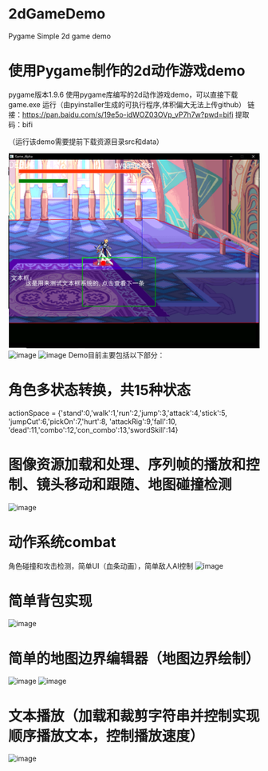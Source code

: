 # 2dGameDemo
Pygame Simple 2d game demo

# 使用Pygame制作的2d动作游戏demo
pygame版本1.9.6
使用pygame库编写的2d动作游戏demo，可以直接下载game.exe 运行（由pyinstaller生成的可执行程序,体积偏大无法上传github）
链接：https://pan.baidu.com/s/19e5o-idWOZ03OVp_vP7h7w?pwd=bifi 
提取码：bifi 

（运行该demo需要提前下载资源目录src和data）


![image](https://raw.githubusercontent.com/Cerber2ol8/2dGameDemo/master/imgs/01.png)
![image](https://raw.github.com/Cerber2ol8/2dGameDemo/master/imgs/02.png)
![image](https://raw.github.com/Cerber2ol8/2dGameDemo/master/imgs/03.png)
Demo目前主要包括以下部分：

# 角色多状态转换，共15种状态
actionSpace = {'stand':0,'walk':1,'run':2,'jump':3,'attack':4,'stick':5, 
'jumpCut':6,'pickOn':7,'hurt':8, 'attackRig':9,'fall':10,
'dead':11,'combo':12,'con_combo':13,'swordSkill':14}  

# 图像资源加载和处理、序列帧的播放和控制、镜头移动和跟随、地图碰撞检测
![image](https://raw.github.com/Cerber2ol8/2dGameDemo/master/imgs/normal.gif)

# 动作系统combat
角色碰撞和攻击检测，简单UI（血条动画），简单敌人AI控制
![image](https://raw.github.com/Cerber2ol8/2dGameDemo/master/imgs/combat.gif)
# 简单背包实现
![image](https://raw.github.com/Cerber2ol8/2dGameDemo/blob/master/imgs/04.png)

# 简单的地图边界编辑器（地图边界绘制）
![image](https://raw.github.com/Cerber2ol8/2dGameDemo/master/imgs/05.png)
![image](https://raw.github.com/Cerber2ol8/2dGameDemo/master/imgs/06.png)
# 文本播放（加载和裁剪字符串并控制实现顺序播放文本，控制播放速度）
![image](https://raw.github.com/Cerber2ol8/2dGameDemo/master/imgs/textbox.gif)

